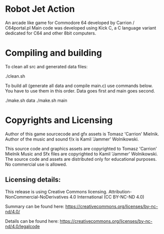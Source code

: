 # Robot Jet Action

An arcade like game for Commodore 64 developed by Carrion / C64portal.pl
Main code was developed using Kick C, a C language variant dedicated for C64 and other 8bit computers.


# Compiling and building

To clean all src and generated data files:

./clean.sh

To build all (generate all data and compile main.c) use commands below. You have to use them in this order. Data goes first and main goes second.

./make.sh data
./make.sh main


# Copyrights and Licensing 

Author of this game sourcecode and gfx assets is Tomasz 'Carrion' Mielnik.
Author of the music and sound f/x is Kamil 'Jammer' Wolnikowski.

This source code and graphics assets are copyrighted to Tomasz 'Carrion' Mielnik
Music and Sfx files are copyrighted to Kamil 'Jammer' Wolnikowski.
The source code and assets are distributed only for educational purposes. No commercial use is allowed.

## Licensing details:
This release is using Creative Commons licensing.
Attribution-NonCommercial-NoDerivatives 4.0 International (CC BY-NC-ND 4.0)

Summary can be found here:
https://creativecommons.org/licenses/by-nc-nd/4.0/

Details can be found here:
https://creativecommons.org/licenses/by-nc-nd/4.0/legalcode




